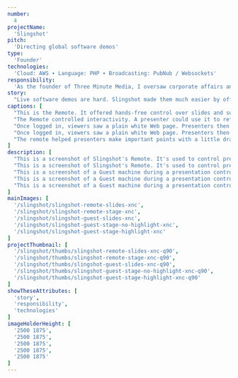 ```yaml
---
number: 
  4
projectName: 
  'Slingshot'
pitch: 
  'Directing global software demos'
type:
  'Founder'
technologies: 
  'Cloud: AWS ∙ Language: PHP ∙ Broadcasting: PubNub / Websockets'
responsibility:
  'As the founder of Three Minute Media, I oversaw corporate affairs and platform development, including our lead developer, budget, and investor outreach.'
story:
  "Live software demos are hard. Slingshot made them much easier by offering simple tools to remotely choregraph what viewers saw on their own screens."
captions: [
  "This is the Remote. It offered hands-free control over slides and software. Presenters could use it to run global software demos or to wander the room during in-person meetings.",
  "The Remote controlled interactivity. A presenter could use it to refresh a viewer's screen, to start and stop a live video, and more. In this case, it was used to add a live YouTube video to screen.",
  "Once logged in, viewers saw a plain white Web page. Presenters then used the Remote to decide what appeared on it. In this case, a slide is being shown.",
  "Once logged in, viewers saw a plain white Web page. Presenters then used the Remote to decide what appeared on it. In this case, a live YouTube video and its embed code are being shown.",
  "The remote helped presenters make important points with a little drama. In this case, the live YouTube video's embed code is being highlighted in yellow."
]
description: [
  "This is a screenshot of Slingshot's Remote. It's used to control presentations on Guest computers and devices. The app is broken into three main sections. A header stretches the length of the page at the top of the screen. Right below it sits a large 'monitor.' Beginning at the left edged, it takes up two thirds of the screen. The rest is taken up by a control pattern to its right. The control panel is full of buttons. As to details: The header area offers system-wide controls. On its left are a check box and an icon representing a person. This icon sits beside a number, which tells presenters how large the current audience is. The check box tells them when all the guest machines have received and executed the last command. Two buttons sit to the right of the icon and number. They toggle the Remote between showing the monitor and a ticket window. The monitor represents the current state of Guest machines, while the ticket window generates admission tokens for guests. To the right of these header buttons sits a single control named 're-sync.' It rebuilds the state of guest machines when an error occurs, such as a lost connection. To its right sit four buttons. Presenters use them to toggle between four control panels. They choreograph what's happening on Guest machines, such as what media's on stage, how it's configured, real-time interaction with it, and slide control. These control panels are have a slate-blue background. The current view is of Stage controls, which consist of drop-down lists — they target desktop and mobile devices — and a set of buttons. They select and show live media on a Guest's machine, as well as to refresh the screen, add highlights to it, and more. To the right of the panel sits the monitor. It shows what guests are seeing. It currently shows the cover of a pitch deck.",
  "This is a screenshot of Slingshot's Remote. It's used to control presentations on Guest computers and devices. The app is broken into three main sections. A header stretches the length of the page at the top of the screen. Right below it sits a large 'monitor.' Beginning at the left edged, it takes up two thirds of the screen. The rest is taken up by a control pattern to its right. The control panel is full of buttons. As to details: The header area offers system-wide controls. On its left are a check box and an icon representing a person. This icon sits beside a number, which tells presenters how large the current audience is. The check box tells them when all the guest machines have received and executed the last command. Two buttons sit to the right of the icon and number. They toggle the Remote between showing the monitor and a ticket window. The monitor represents the current state of Guest machines, while the ticket window generates admission tokens for guests. To the right of these header buttons sits a single control named 're-sync.' It rebuilds the state of guest machines when an error occurs, such as a lost connection. To its right sit four buttons. Presenters use them to toggle between four control panels. They choreograph what's happening on Guest machines, such as what media's on stage, how it's configured, real-time interaction with it, and slide control. These control panels are have a slate-blue background. The current panel shows slide controls. They consist of a preview image for the next slide, buttons to move the preview slide back and forth, and buttons that move guest machines forward and backward through slides. To the right of the panel sits the monitor. It shows what guests are seeing. It currently shows a YouTube video, which has been selected via the controls to its right.",
  "This is a screenshot of a Guest machine during a presentation controlled by Slingshot. The only thing on the page is a large slide center stage. It has been selected by the presenter, and is shown via a standard HTML image element, as opposed to the video feed that most presentation software uses.",
  "This is a screenshot of a Guest machine during a presentation controlled by Slingshot. It shows the Stage. A YouTube video sits center stage, its embed code just below it. The video has been selected by the presenter via the Remote, and is shown on Guest machines via the embed code that's displayed beneath it, as opposed to being shown via the video feed that most presentation software uses.",
  "This is a screenshot of a Guest machine during a presentation controlled by Slingshot. It shows the Stage. A YouTube video sits center stage, its embed code just below it. The video has been selected by the presenter via the Remote, and is shown on Guest machines via the embed code that's displayed beneath it, as opposed to being shown via the video feed that most presentation software uses. Most of the screen, including the YouTube video, is darkened by a translucent grey overlay. However, the embed code beneath the video sits on a bright white background. It's also surrounded by a 'spotlight', a thick yellow border that allows the presenter to draw Guest attention to a particular regions of the Stage in order to make a point about it."
]
mainImages: [
  '/slingshot/slingshot-remote-slides-xnc',
  '/slingshot/slingshot-remote-stage-xnc',
  '/slingshot/slingshot-guest-slides-xnc',
  '/slingshot/slingshot-guest-stage-no-highlight-xnc',
  '/slingshot/slingshot-guest-stage-highlight-xnc'
]
projectThumbnail: [
  '/slingshot/thumbs/slingshot-remote-slides-xnc-q90',
  '/slingshot/thumbs/slingshot-remote-stage-xnc-q90',
  '/slingshot/thumbs/slingshot-guest-slides-xnc-q90',
  '/slingshot/thumbs/slingshot-guest-stage-no-highlight-xnc-q90',
  '/slingshot/thumbs/slingshot-guest-stage-highlight-xnc-q90'
]
showTheseAttributes: [
  'story',
  'responsibility',
  'technologies'
]
imageHolderHeight: [
  '2500 1875',
  '2500 1875',
  '2500 1875',
  '2500 1875',
  '2500 1875'
]
---
```

